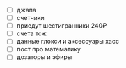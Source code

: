 - [ ] джапа
- [ ] счетчики
- [ ] приедут шестигранники 240₽
- [ ] счета тсж
- [ ] данные глокси и аксессуары хасс
- [ ] пост про математику
- [ ] дозаторы и эфиры